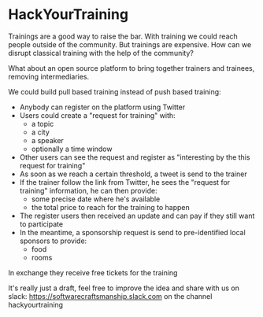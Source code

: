 # HackYourTraining

Trainings are a good way to raise the bar. With training we could reach people outside of the community.
But trainings are expensive. How can we disrupt classical training with the help of the community?

What about an open source platform to bring together trainers and trainees, removing intermediaries.

We could build pull based training instead of push based training:
- Anybody can register on the platform using Twitter
- Users could create a "request for training" with:
	* a topic
	* a city
	* a speaker
	* optionally a time window
- Other users can see the request and register as "interesting by the this request for training"
- As soon as we reach a certain threshold, a tweet is send to the trainer
- If the trainer follow the link from Twitter, he sees the "request for training" information, he can then provide:
	* some precise date where he's available
	* the total price to reach for the training to happen
- The register users then received an update and can pay if they still want to participate
- In the meantime, a sponsorship request is send to pre-identified local sponsors to provide:
	* food
	* rooms

In exchange they receive free tickets for the training

It's really just a draft, feel free to improve the idea and share with us on slack:
https://softwarecraftsmanship.slack.com on the channel hackyourtraining

